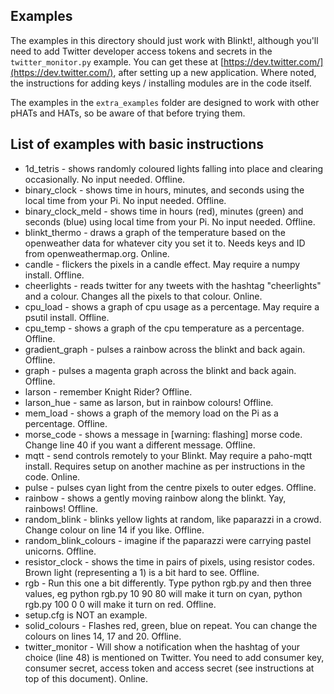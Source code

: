 ## Examples

The examples in this directory should just work with Blinkt!, although you'll need to add Twitter developer access tokens and secrets in the `twitter_monitor.py` example. You can get these at [https://dev.twitter.com/](https://dev.twitter.com/), after setting up a new application. Where noted, the instructions for adding keys / installing modules are in the code itself.

The examples in the `extra_examples` folder are designed to work with other pHATs and HATs, so be aware of that before trying them.

## List of examples with basic instructions

- 1d_tetris - shows randomly coloured lights falling into place and clearing occasionally. No input needed. Offline.
- binary_clock - shows time in hours, minutes, and seconds using the local time from your Pi. No input needed. Offline.
- binary_clock_meld - shows time in hours (red), minutes (green) and seconds (blue) using local time from your Pi. No input needed. Offline.
- blinkt_thermo - draws a graph of the temperature based on the openweather data for whatever city you set it to. Needs keys and ID from openweathermap.org. Online.
- candle - flickers the pixels in a candle effect. May require a numpy install. Offline.
- cheerlights - reads twitter for any tweets with the hashtag "cheerlights" and a colour. Changes all the pixels to that colour. Online.
- cpu_load - shows a graph of cpu usage as a percentage. May require a psutil install. Offline.
- cpu_temp - shows a graph of the cpu temperature as a percentage. Offline.
- gradient_graph - pulses a rainbow across the blinkt and back again. Offline.
- graph - pulses a magenta graph across the blinkt and back again. Offline.
- larson - remember Knight Rider? Offline.
- larson_hue - same as larson, but in rainbow colours! Offline.
- mem_load - shows a graph of the memory load on the Pi as a percentage. Offline.
- morse_code - shows a message in [warning: flashing] morse code. Change line 40 if you want a different message. Offline.
- mqtt - send controls remotely to your Blinkt. May require a paho-mqtt install. Requires setup on another machine as per instructions in the code. Online.
- pulse - pulses cyan light from the centre pixels to outer edges. Offline.
- rainbow - shows a gently moving rainbow along the blinkt. Yay, rainbows! Offline.
- random_blink - blinks yellow lights at random, like paparazzi in a crowd. Change colour on line 14 if you like. Offline.
- random_blink_colours - imagine if the paparazzi were carrying pastel unicorns. Offline.
- resistor_clock - shows the time in pairs of pixels, using resistor codes. Brown light (representing a 1) is a bit hard to see. Offline.
- rgb - Run this one a bit differently. Type python rgb.py and then three values, eg python rgb.py 10 90 80 will make it turn on cyan, python rgb.py 100 0 0 will make it turn on red. Offline.
- setup.cfg is NOT an example.
- solid_colours - Flashes red, green, blue on repeat. You can change the colours on lines 14, 17 and 20. Offline.
- twitter_monitor - Will show a notification when the hashtag of your choice (line 48) is mentioned on Twitter. You need to add consumer key, consumer secret, access token and access secret (see instructions at top of this document). Online.
